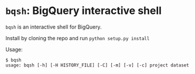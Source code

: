 # `bqsh`: BigQuery interactive shell

`bqsh` is an interactive shell for BigQuery.

Install by cloning the repo and run `python setup.py install`

Usage:

```
$ bqsh
usage: bqsh [-h] [-H HISTORY_FILE] [-C] [-m] [-v] [-c] project dataset
```
